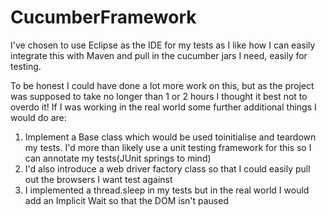 # CucumberFramework
I've chosen to use Eclipse as the IDE for my tests as I like how I can easily integrate this with Maven and pull in the cucumber jars I need, easily for testing.

To be honest I could have done a lot more work on this, but as the project was supposed to take no longer than 1 or 2 hours I thought it best not to overdo it! If I was working in the real world some further additional things I would do are:
1) Implement a Base class which would be used toinitialise and teardown my tests. I'd more than likely use a unit testing framework for this so I can annotate my tests(JUnit springs to mind)
2) I'd also introduce a web driver factory class so that I could easily pull out the browsers I want test against
3) I implemented a thread.sleep in my tests but in the real world I would add an Implicit Wait so that the DOM isn't paused

